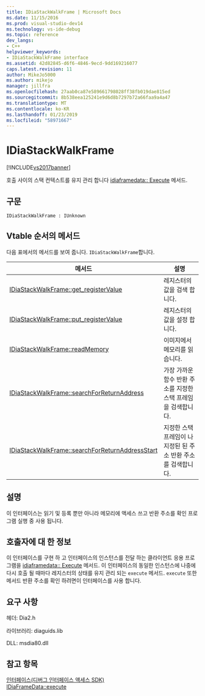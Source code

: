 ```yaml
---
title: IDiaStackWalkFrame | Microsoft Docs
ms.date: 11/15/2016
ms.prod: visual-studio-dev14
ms.technology: vs-ide-debug
ms.topic: reference
dev_langs:
- C++
helpviewer_keywords:
- IDiaStackWalkFrame interface
ms.assetid: 42d82845-d6f6-4846-9ecd-9dd169216077
caps.latest.revision: 11
author: MikeJo5000
ms.author: mikejo
manager: jillfra
ms.openlocfilehash: 27aab0ca87e589661798028ff38fb019dae815ed
ms.sourcegitcommit: 8b538eea125241e9d6d8b7297b72a66faa9a4a47
ms.translationtype: MT
ms.contentlocale: ko-KR
ms.lasthandoff: 01/23/2019
ms.locfileid: "58971667"
---
```

# <a name="idiastackwalkframe"></a>IDiaStackWalkFrame
[!INCLUDE[vs2017banner](../../includes/vs2017banner.md)]

호출 사이의 스택 컨텍스트를 유지 관리 합니다 [idiaframedata:: Execute](../../debugger/debug-interface-access/idiaframedata-execute.md) 메서드.  
  
## <a name="syntax"></a>구문  
  
```  
IDiaStackWalkFrame : IUnknown  
```  
  
## <a name="methods-in-vtable-order"></a>Vtable 순서의 메서드  
 다음 표에서의 메서드를 보여 줍니다. `IDiaStackWalkFrame`합니다.  
  
|메서드|설명|  
|------------|-----------------|  
|[IDiaStackWalkFrame::get_registerValue](../../debugger/debug-interface-access/idiastackwalkframe-get-registervalue.md)|레지스터의 값을 검색 합니다.|  
|[IDiaStackWalkFrame::put_registerValue](../../debugger/debug-interface-access/idiastackwalkframe-put-registervalue.md)|레지스터의 값을 설정 합니다.|  
|[IDiaStackWalkFrame::readMemory](../../debugger/debug-interface-access/idiastackwalkframe-readmemory.md)|이미지에서 메모리를 읽습니다.|  
|[IDiaStackWalkFrame::searchForReturnAddress](../../debugger/debug-interface-access/idiastackwalkframe-searchforreturnaddress.md)|가장 가까운 함수 반환 주소를 지정한 스택 프레임을 검색합니다.|  
|[IDiaStackWalkFrame::searchForReturnAddressStart](../../debugger/debug-interface-access/idiastackwalkframe-searchforreturnaddressstart.md)|지정한 스택 프레임이 나 지정된 된 주소 반환 주소를 검색합니다.|  
  
## <a name="remarks"></a>설명  
 이 인터페이스는 읽기 및 등록 뿐만 아니라 메모리에 액세스 쓰고 반환 주소를 확인 프로그램 실행 중 사용 됩니다.  
  
## <a name="notes-for-callers"></a>호출자에 대 한 정보  
 이 인터페이스를 구현 하 고 인터페이스의 인스턴스를 전달 하는 클라이언트 응용 프로그램을 [idiaframedata:: Execute](../../debugger/debug-interface-access/idiaframedata-execute.md) 메서드. 이 인터페이스의 동일한 인스턴스에 나중에 다시 호출 될 때마다 레지스터의 상태를 유지 관리 되는 `execute` 메서드. `execute` 또한 메서드 반환 주소를 확인 하려면이 인터페이스를 사용 합니다.  
  
## <a name="requirements"></a>요구 사항  
 헤더: Dia2.h  
  
 라이브러리: diaguids.lib  
  
 DLL: msdia80.dll  
  
## <a name="see-also"></a>참고 항목  
 [인터페이스(디버그 인터페이스 액세스 SDK)](../../debugger/debug-interface-access/interfaces-debug-interface-access-sdk.md)   
 [IDiaFrameData::execute](../../debugger/debug-interface-access/idiaframedata-execute.md)
